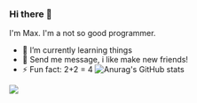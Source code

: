 ### Hi there 👋

I'm Max. I'm a not so good programmer.

- 🌱 I’m currently learning things
- 💬 Send me message, i like make new friends!
- ⚡ Fun fact: 2+2 = 4
![Anurag's GitHub stats](https://github-readme-stats.vercel.app/api?username=anuraghazra&show_icons=true&theme=radical)

<img align="center" src="https://github-readme-stats.vercel.app/api/<CARD_TYPE>/?username=X86Max&theme=synthwave" />
